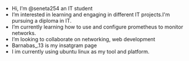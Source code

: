 -   Hi, I’m @seneta254 an IT student 
-  I’m interested in learning and engaging in different IT projects.I'm pursuing a diploma in IT.
-  I’m currently learning how to use and configure prometheus to monitor networks.
-  I’m looking to collaborate on networking, web development 
-  Barnabas_.13 is my insatgram page 
-  I im currently using ubuntu linux as my tool and platform.
  

<!---
seneta254/seneta254 is a ✨ special ✨ repository because its `README.md` (this file) appears on your GitHub profile.
You can click the Preview link to take a look at your changes.
--->
